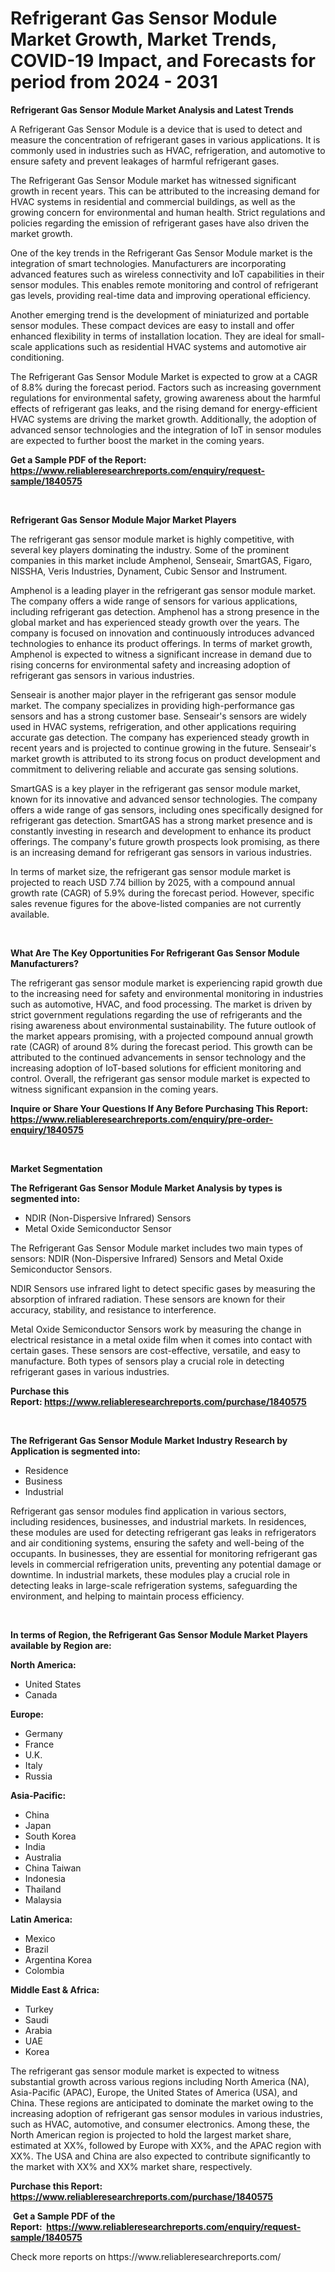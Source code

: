 <p><h1>Refrigerant Gas Sensor Module Market Growth, Market Trends, COVID-19 Impact, and Forecasts for period from 2024 - 2031</h1></p><p><strong>Refrigerant Gas Sensor Module Market Analysis and Latest Trends</strong></p>
<p><p>A Refrigerant Gas Sensor Module is a device that is used to detect and measure the concentration of refrigerant gases in various applications. It is commonly used in industries such as HVAC, refrigeration, and automotive to ensure safety and prevent leakages of harmful refrigerant gases.</p><p>The Refrigerant Gas Sensor Module market has witnessed significant growth in recent years. This can be attributed to the increasing demand for HVAC systems in residential and commercial buildings, as well as the growing concern for environmental and human health. Strict regulations and policies regarding the emission of refrigerant gases have also driven the market growth.</p><p>One of the key trends in the Refrigerant Gas Sensor Module market is the integration of smart technologies. Manufacturers are incorporating advanced features such as wireless connectivity and IoT capabilities in their sensor modules. This enables remote monitoring and control of refrigerant gas levels, providing real-time data and improving operational efficiency.</p><p>Another emerging trend is the development of miniaturized and portable sensor modules. These compact devices are easy to install and offer enhanced flexibility in terms of installation location. They are ideal for small-scale applications such as residential HVAC systems and automotive air conditioning.</p><p>The Refrigerant Gas Sensor Module Market is expected to grow at a CAGR of 8.8% during the forecast period. Factors such as increasing government regulations for environmental safety, growing awareness about the harmful effects of refrigerant gas leaks, and the rising demand for energy-efficient HVAC systems are driving the market growth. Additionally, the adoption of advanced sensor technologies and the integration of IoT in sensor modules are expected to further boost the market in the coming years.</p></p>
<p><strong>Get a Sample PDF of the Report:&nbsp; <a href="https://www.reliableresearchreports.com/enquiry/request-sample/1840575">https://www.reliableresearchreports.com/enquiry/request-sample/1840575</a></strong></p>
<p>&nbsp;</p>
<p><strong>Refrigerant Gas Sensor Module Major Market Players</strong></p>
<p><p>The refrigerant gas sensor module market is highly competitive, with several key players dominating the industry. Some of the prominent companies in this market include Amphenol, Senseair, SmartGAS, Figaro, NISSHA, Veris Industries, Dynament, Cubic Sensor and Instrument.</p><p>Amphenol is a leading player in the refrigerant gas sensor module market. The company offers a wide range of sensors for various applications, including refrigerant gas detection. Amphenol has a strong presence in the global market and has experienced steady growth over the years. The company is focused on innovation and continuously introduces advanced technologies to enhance its product offerings. In terms of market growth, Amphenol is expected to witness a significant increase in demand due to rising concerns for environmental safety and increasing adoption of refrigerant gas sensors in various industries.</p><p>Senseair is another major player in the refrigerant gas sensor module market. The company specializes in providing high-performance gas sensors and has a strong customer base. Senseair's sensors are widely used in HVAC systems, refrigeration, and other applications requiring accurate gas detection. The company has experienced steady growth in recent years and is projected to continue growing in the future. Senseair's market growth is attributed to its strong focus on product development and commitment to delivering reliable and accurate gas sensing solutions.</p><p>SmartGAS is a key player in the refrigerant gas sensor module market, known for its innovative and advanced sensor technologies. The company offers a wide range of gas sensors, including ones specifically designed for refrigerant gas detection. SmartGAS has a strong market presence and is constantly investing in research and development to enhance its product offerings. The company's future growth prospects look promising, as there is an increasing demand for refrigerant gas sensors in various industries.</p><p>In terms of market size, the refrigerant gas sensor module market is projected to reach USD 7.74 billion by 2025, with a compound annual growth rate (CAGR) of 5.9% during the forecast period. However, specific sales revenue figures for the above-listed companies are not currently available.</p></p>
<p>&nbsp;</p>
<p><strong>What Are The Key Opportunities For Refrigerant Gas Sensor Module Manufacturers?</strong></p>
<p><p>The refrigerant gas sensor module market is experiencing rapid growth due to the increasing need for safety and environmental monitoring in industries such as automotive, HVAC, and food processing. The market is driven by strict government regulations regarding the use of refrigerants and the rising awareness about environmental sustainability. The future outlook of the market appears promising, with a projected compound annual growth rate (CAGR) of around 8% during the forecast period. This growth can be attributed to the continued advancements in sensor technology and the increasing adoption of IoT-based solutions for efficient monitoring and control. Overall, the refrigerant gas sensor module market is expected to witness significant expansion in the coming years.</p></p>
<p><strong>Inquire or Share Your Questions If Any Before Purchasing This Report: <a href="https://www.reliableresearchreports.com/enquiry/pre-order-enquiry/1840575">https://www.reliableresearchreports.com/enquiry/pre-order-enquiry/1840575</a></strong></p>
<p>&nbsp;</p>
<p><strong>Market Segmentation</strong></p>
<p><strong>The Refrigerant Gas Sensor Module Market Analysis by types is segmented into:</strong></p>
<p><ul><li>NDIR (Non-Dispersive Infrared) Sensors</li><li>Metal Oxide Semiconductor Sensor</li></ul></p>
<p><p>The Refrigerant Gas Sensor Module market includes two main types of sensors: NDIR (Non-Dispersive Infrared) Sensors and Metal Oxide Semiconductor Sensors. </p><p>NDIR Sensors use infrared light to detect specific gases by measuring the absorption of infrared radiation. These sensors are known for their accuracy, stability, and resistance to interference. </p><p>Metal Oxide Semiconductor Sensors work by measuring the change in electrical resistance in a metal oxide film when it comes into contact with certain gases. These sensors are cost-effective, versatile, and easy to manufacture. Both types of sensors play a crucial role in detecting refrigerant gases in various industries.</p></p>
<p><strong>Purchase this Report:&nbsp;<a href="https://www.reliableresearchreports.com/purchase/1840575">https://www.reliableresearchreports.com/purchase/1840575</a></strong></p>
<p>&nbsp;</p>
<p><strong>The Refrigerant Gas Sensor Module Market Industry Research by Application is segmented into:</strong></p>
<p><ul><li>Residence</li><li>Business</li><li>Industrial</li></ul></p>
<p><p>Refrigerant gas sensor modules find application in various sectors, including residences, businesses, and industrial markets. In residences, these modules are used for detecting refrigerant gas leaks in refrigerators and air conditioning systems, ensuring the safety and well-being of the occupants. In businesses, they are essential for monitoring refrigerant gas levels in commercial refrigeration units, preventing any potential damage or downtime. In industrial markets, these modules play a crucial role in detecting leaks in large-scale refrigeration systems, safeguarding the environment, and helping to maintain process efficiency.</p></p>
<p>&nbsp;</p>
<p><strong>In terms of Region, the Refrigerant Gas Sensor Module Market Players available by Region are:</strong></p>
<p>
    <p> <strong> North America: </strong>
        <ul>
            <li>United States</li>
            <li>Canada</li>
        </ul>
        </p> 
    <p> <strong> Europe: </strong>
        <ul>
            <li>Germany</li>
            <li>France</li>
            <li>U.K.</li>
            <li>Italy</li>
            <li>Russia</li>
        </ul>
        </p> 
    <p> <strong> Asia-Pacific: </strong>
        <ul>
            <li>China</li>
            <li>Japan</li>
            <li>South Korea</li>
            <li>India</li>
            <li>Australia</li>
            <li>China Taiwan</li>
            <li>Indonesia</li>
            <li>Thailand</li>
            <li>Malaysia</li>
        </ul>
        </p> 
    <p> <strong> Latin America: </strong>
        <ul>
            <li>Mexico</li>
            <li>Brazil</li>
            <li>Argentina Korea</li>
            <li>Colombia</li>
        </ul>
        </p> 
    <p> <strong> Middle East & Africa: </strong>
        <ul>
            <li>Turkey</li>
            <li>Saudi</li>
            <li>Arabia</li>
            <li>UAE</li>
            <li>Korea</li>
        </ul>
    </p>
    </p>
<p><p>The refrigerant gas sensor module market is expected to witness substantial growth across various regions including North America (NA), Asia-Pacific (APAC), Europe, the United States of America (USA), and China. These regions are anticipated to dominate the market owing to the increasing adoption of refrigerant gas sensor modules in various industries, such as HVAC, automotive, and consumer electronics. Among these, the North American region is projected to hold the largest market share, estimated at XX%, followed by Europe with XX%, and the APAC region with XX%. The USA and China are also expected to contribute significantly to the market with XX% and XX% market share, respectively.</p></p>
<p><strong>Purchase this Report: <a href="https://www.reliableresearchreports.com/purchase/1840575">https://www.reliableresearchreports.com/purchase/1840575</a></strong></p>
<p>&nbsp;<strong>Get a Sample PDF of the Report:&nbsp;&nbsp;<a href="https://www.reliableresearchreports.com/enquiry/request-sample/1840575">https://www.reliableresearchreports.com/enquiry/request-sample/1840575</a></strong></p>
<p><strong></strong></p>
<p>Check more reports on https://www.reliableresearchreports.com/</p>
